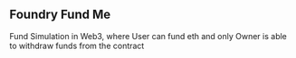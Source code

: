 ## Foundry Fund Me

Fund Simulation in Web3, where User can fund eth and only Owner is able to withdraw funds from the contract
